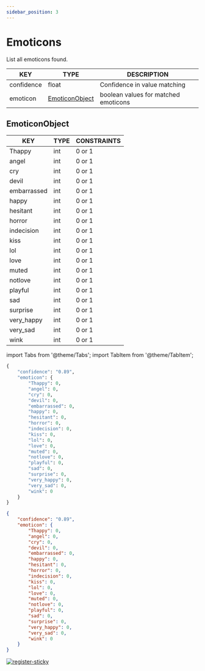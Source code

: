 ```yaml
---
sidebar_position: 3
---
```


# Emoticons

List all emoticons found.

| KEY        	| TYPE           	| DESCRIPTION                          	|
|------------	|----------------	|--------------------------------------	|
| confidence 	| float          	| Confidence in value matching         	|
| emoticon   	| [EmoticonObject](https://www.lettria.com/documentation/docs/API/emoticons#emoticonobject) 	| boolean values for matched emoticons 	|

## EmoticonObject

| KEY         	| TYPE 	| CONSTRAINTS 	|
|-------------	|------	|-------------	|
| Thappy      	| int  	| 0 or 1      	|
| angel       	| int  	| 0 or 1      	|
| cry         	| int  	| 0 or 1      	|
| devil       	| int  	| 0 or 1      	|
| embarrassed 	| int  	| 0 or 1      	|
| happy       	| int  	| 0 or 1      	|
| hesitant    	| int  	| 0 or 1      	|
| horror      	| int  	| 0 or 1      	|
| indecision  	| int  	| 0 or 1      	|
| kiss        	| int  	| 0 or 1      	|
| lol         	| int  	| 0 or 1      	|
| love        	| int  	| 0 or 1      	|
| muted       	| int  	| 0 or 1      	|
| notlove     	| int  	| 0 or 1      	|
| playful     	| int  	| 0 or 1      	|
| sad         	| int  	| 0 or 1      	|
| surprise    	| int  	| 0 or 1      	|
| very_happy  	| int  	| 0 or 1      	|
| very_sad    	| int  	| 0 or 1      	|
| wink        	| int  	| 0 or 1      	|

import Tabs from '@theme/Tabs';
import TabItem from '@theme/TabItem';

<Tabs>
<TabItem value="py" label="Python">

```py
{
    "confidence": "0.89",
    "emoticon": {
        "Thappy": 0,
        "angel": 0,
        "cry": 0,
        "devil": 0,
        "embarrassed": 0,
        "happy": 0,
        "hesitant": 0,
        "horror": 0,
        "indecision": 0,
        "kiss": 0,
        "lol": 0,
        "love": 0,
        "muted": 0,
        "notlove": 0,
        "playful": 0,
        "sad": 0,
        "surprise": 0,
        "very_happy": 0,
        "very_sad": 0,
        "wink": 0
    }
}
```

</TabItem>
<TabItem value="json" label="JSON">

```json
{
    "confidence": "0.89",
    "emoticon": {
        "Thappy": 0,
        "angel": 0,
        "cry": 0,
        "devil": 0,
        "embarrassed": 0,
        "happy": 0,
        "hesitant": 0,
        "horror": 0,
        "indecision": 0,
        "kiss": 0,
        "lol": 0,
        "love": 0,
        "muted": 0,
        "notlove": 0,
        "playful": 0,
        "sad": 0,
        "surprise": 0,
        "very_happy": 0,
        "very_sad": 0,
        "wink": 0
    }
}
```

</TabItem>
</Tabs>

[![register-sticky](/img/register-sticky.png)](https://app.lettria.com/signup)